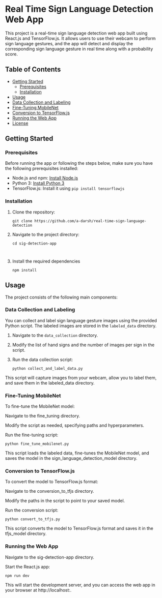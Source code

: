 # Real Time Sign Language Detection Web App

This project is a real-time sign language detection web app built using React.js and TensorFlow.js. It allows users to use their webcam to perform sign language gestures, and the app will detect and display the corresponding sign language gesture in real time along with a probability score.

## Table of Contents

- [Getting Started](#getting-started)
  - [Prerequisites](#prerequisites)
  - [Installation](#installation)
- [Usage](#usage)
- [Data Collection and Labeling](#data-collection-and-labeling)
- [Fine-Tuning MobileNet](#fine-tuning-mobilenet)
- [Conversion to TensorFlow.js](#conversion-to-tensorflowjs)
- [Running the Web App](#running-the-web-app)
- [License](#license)

## Getting Started

### Prerequisites

Before running the app or following the steps below, make sure you have the following prerequisites installed:

- Node.js and npm: [Install Node.js](https://nodejs.org/)
- Python 3: [Install Python 3](https://www.python.org/downloads/)
- TensorFlow.js: Install it using `pip install tensorflowjs`

### Installation

1. Clone the repository:

   ```shell
   git clone https://github.com/a-darsh/real-time-sign-language-detection
   
2. Navigate to the project directory:
   
    ```shell
    cd sig-detection-app
    
  
3. Install the required dependencies
   
    ```shell
    npm install
    
## Usage

The project consists of the following main components:

### Data Collection and Labeling

You can collect and label sign language gesture images using the provided Python script. The labeled images are stored in the `labeled_data` directory.

1. Navigate to the `data_collection` directory.
2. Modify the list of hand signs and the number of images per sign in the script.
3. Run the data collection script:

    ```shell
    python collect_and_label_data.py
    ```
   
This script will capture images from your webcam, allow you to label them, and save them in the labeled_data directory.

### Fine-Tuning MobileNet
To fine-tune the MobileNet model:

Navigate to the fine_tuning directory.

Modify the script as needed, specifying paths and hyperparameters.

Run the fine-tuning script:

  ```shell
  python fine_tune_mobilenet.py
  ```
This script loads the labeled data, fine-tunes the MobileNet model, and saves the model in the sign_language_detection_model directory.


### Conversion to TensorFlow.js
To convert the model to TensorFlow.js format:

Navigate to the conversion_to_tfjs directory.

Modify the paths in the script to point to your saved model.

Run the conversion script:
  ```shell
  python convert_to_tfjs.py
  ```
This script converts the model to TensorFlow.js format and saves it in the tfjs_model directory.

### Running the Web App
Navigate to the sig-detection-app directory.

Start the React.js app:
  ```shell
  npm run dev
  ```
This will start the development server, and you can access the web app in your browser at http://localhost:.


